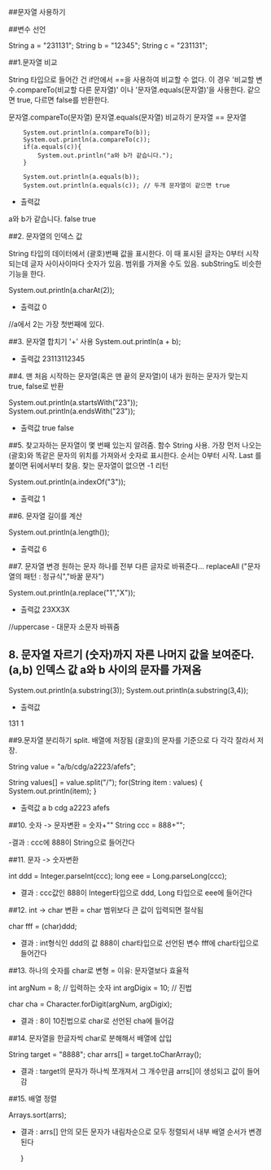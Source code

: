 ﻿
##문자열 사용하기


##변수 선언

String a = "231131";
String b = "12345";
String c = "231131";
		
##1.문자열 비교

String 타입으로 들어간 건 if안에서 ==을 사용하여 비교할 수 없다. 이 경우 '비교할 변수.compareTo(비교할 다른 문자열)' 이나 '문자열.equals(문자열)'을 사용한다. 같으면 true, 다르면 false를 반환한다.
 
 문자열.compareTo(문자열)
 문자열.equals(문자열) 비교하기
 문자열 == 문자열
		
		System.out.println(a.compareTo(b));
		System.out.println(a.compareTo(c));
		if(a.equals(c)){
			System.out.println("a와 b가 같습니다.");
		}
		
		System.out.println(a.equals(b));
		System.out.println(a.equals(c)); // 두개 문자열이 같으면 true

- 출력값

a와 b가 같습니다.
false
true


##2. 문자열의 인덱스 값

String 타입의 데이터에서 (괄호)번째 값을 표시한다. 이 때 표시된 글자는 0부터 시작되는데 글자 사이사이마다 숫자가 있음. 범위를 가져올 수도 있음. subString도 비슷한 기능을 한다.
				
 System.out.println(a.charAt(2));
		
- 출력값
0

//a에서 2는 가장 첫번째에 있다. 

##3. 문자열 합치기 '+' 사용
System.out.println(a + b);

- 출력값
23113112345

##4. 맨 처음 시작하는 문자열(혹은 맨 끝의 문자열)이 내가 원하는 문자가 맞는지 true, false로 반환

System.out.println(a.startsWith("23"));
System.out.println(a.endsWith("23"));

- 출력값
true
false
		
##5. 찾고자하는 문자열이 몇 번째 있는지 알려줌. 함수 String 사용.  가장 먼저 나오는 (괄호)와 똑같은 문자의 위치를 가져와서 숫자로 표시한다. 순서는 0부터 시작. Last 를 붙이면 뒤에서부터 찾음. 찾는 문자열이 없으면 -1 리턴

System.out.println(a.indexOf("3"));

- 출력값
1

##6. 문자열 길이를 계산

System.out.println(a.length());

- 출력값
6
		
##7. 문자열 변경 원하는 문자 하나를 전부 다른 글자로 바꿔준다... replaceAll ("문자열의 패턴 : 정규식","바꿀 문자")

System.out.println(a.replace("1","X"));
		
- 출력값
23XX3X

//uppercase - 대문자 소문자 바꿔줌


## 8. 문자열 자르기 (숫자)까지 자른 나머지 값을 보여준다. (a,b) 인덱스 값 a와 b 사이의 문자를 가져옴

System.out.println(a.substring(3));
System.out.println(a.substring(3,4));

- 출력값

131
1

##9.문자열 분리하기 split. 배열에 저장됨 (괄호)의 문자를 기준으로 다 각각 잘라서 저장.

String value = "a/b/cdg/a2223/afefs";

String values[] = value.split("/");
	for(String item : values) {
	System.out.println(item);
		}

- 출력값
a
b
cdg
a2223
afefs	
				
##10. 숫자 -> 문자변환 = 숫자+""
String ccc = 888+"";
		
-결과 : ccc에 888이 String으로 들어간다 

##11. 문자 -> 숫자변환 

int ddd = Integer.parseInt(ccc);
long eee = Long.parseLong(ccc);

- 결과 : ccc값인 888이 Integer타입으로 ddd, Long 타입으로 eee에 들어간다 

##12. int -> char 변환 = char 범위보다 큰 값이 입력되면 절삭됨

char fff = (char)ddd;

- 결과 : int형식인 ddd의 값 888이 char타입으로 선언된 변수 fff에 char타입으로 들어간다 

##13. 하나의 숫자를 char로 변형 = 이유: 문자열보다 효율적

int argNum   =  8; // 입력하는 숫자
int argDigix = 10; // 진법

char cha = Character.forDigit(argNum, argDigix);

- 결과 : 8이 10진법으로 char로 선언된 cha에 들어감

##14. 문자열을 한글자씩 char로 분해해서 배열에 삽입

String target = "8888";
char arrs[] = target.toCharArray();

- 결과 : target의 문자가 하나씩 쪼개져서 그 개수만큼 arrs[]이 생성되고 값이 들어감 

##15. 배열 정렬

Arrays.sort(arrs);

- 결과 : arrs[] 안의 모든 문자가 내림차순으로 모두 정렬되서 내부 배열 순서가 변경된다

		        

	}